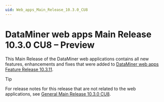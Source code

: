 ```yaml
---
uid: Web_apps_Main_Release_10.3.0_CU8
---
```


# DataMiner web apps Main Release 10.3.0 CU8 – Preview

This Main Release of the DataMiner web applications contains all new features, enhancements and fixes that were added to [DataMiner web apps Feature Release 10.3.11](xref:Web_apps_Feature_Release_10.3.11).

> [!TIP]
> For release notes for this release that are not related to the web applications, see [General Main Release 10.3.0 CU8](xref:General_Main_Release_10.3.0_CU8).
